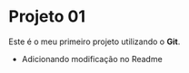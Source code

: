 # Projeto 01

Este é o meu primeiro projeto utilizando o **Git**.

- Adicionando modificação no Readme
